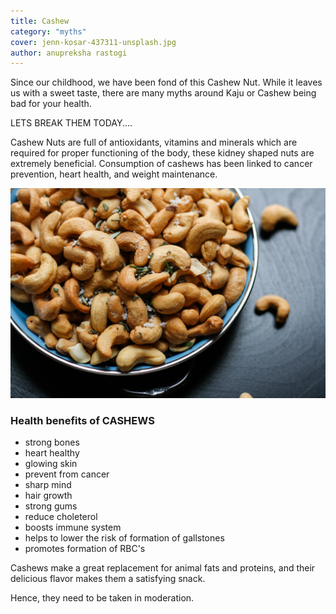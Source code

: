 ```yaml
---
title: Cashew
category: "myths"
cover: jenn-kosar-437311-unsplash.jpg
author: anupreksha rastogi
---
```


Since our childhood, we have been fond of this Cashew Nut. While it leaves us with a sweet taste, there are many myths around Kaju or Cashew being bad for your health.

LETS BREAK THEM TODAY....

Cashew Nuts are full of antioxidants, vitamins and minerals which are required for proper functioning of the body, these kidney shaped nuts are extremely beneficial.
Consumption of cashews has been linked to cancer prevention, heart health, and weight maintenance.

![unsplash.com](./jenn-kosar-437311-unsplash.jpg)

### Health benefits of CASHEWS

- strong bones
- heart healthy
- glowing skin
- prevent from cancer
- sharp mind
- hair growth
- strong gums
- reduce choleterol
- boosts immune system
- helps to lower the risk of formation of gallstones
- promotes formation of RBC's

Cashews make a great replacement for animal fats and proteins, and their delicious flavor makes them a satisfying snack.

Hence, they need to be taken in moderation.
